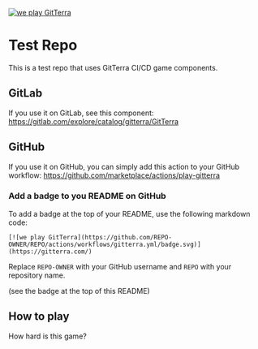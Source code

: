 [![we play GitTerra](https://github.com/GitTerraGame/TestRepo/actions/workflows/gitterra.yml/badge.svg)](https://gitterra.com/)

# Test Repo

This is a test repo that uses GitTerra CI/CD game components.

## GitLab

If you use it on GitLab, see this component:
https://gitlab.com/explore/catalog/gitterra/GitTerra

## GitHub

If you use it on GitHub, you can simply add this action to your GitHub workflow:
https://github.com/marketplace/actions/play-gitterra

### Add a badge to you README on GitHub

To add a badge at the top of your README, use the following markdown code:

```
[![we play GitTerra](https://github.com/REPO-OWNER/REPO/actions/workflows/gitterra.yml/badge.svg)](https://gitterra.com/)
```

Replace `REPO-OWNER` with your GitHub username and `REPO` with your repository name.

(see the badge at the top of this README)

## How to play

How hard is this game?
